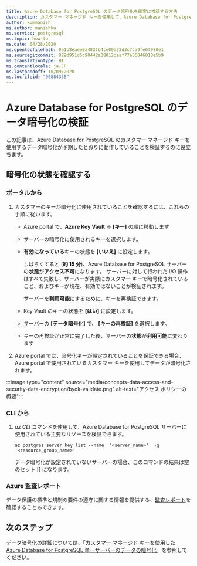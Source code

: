 ```yaml
---
title: Azure Database for PostgreSQL のデータ暗号化を確実に検証する方法
description: カスタマー マネージド キーを使用して、Azure Database for PostgreSQL のデータ暗号化の暗号化を検証する方法を学習します。
author: kummanish
ms.author: manishku
ms.service: postgresql
ms.topic: how-to
ms.date: 04/28/2020
ms.openlocfilehash: 0a1b8eaee0a483fb4ce09a33d3c7ca9fe6f980e1
ms.sourcegitcommit: 829d951d5c90442a38012daaf77e86046018e5b9
ms.translationtype: HT
ms.contentlocale: ja-JP
ms.lasthandoff: 10/09/2020
ms.locfileid: "90884338"
---
```

# <a name="validating-data-encryption-for-azure-database-for-postgresql"></a>Azure Database for PostgreSQL のデータ暗号化の検証

この記事は、Azure Database for PostgreSQL のカスタマー マネージド キーを使用するデータ暗号化が予期したとおりに動作していることを検証するのに役立ちます。

## <a name="check-the-encryption-status"></a>暗号化の状態を確認する

### <a name="from-portal"></a>ポータルから

1. カスタマーのキーが暗号化に使用されていることを確認するには、これらの手順に従います。

    * Azure portal で、**Azure Key Vault** ->  **[キー]** の順に移動します
    * サーバーの暗号化に使用されるキーを選択します。
    * **有効になっている**キーの状態を **[いいえ]** に設定します。
  
       しばらくすると (**約 15 分**)、Azure Database for PostgreSQL サーバーの**状態**が**アクセス不可**になります。 サーバーに対して行われた I/O 操作はすべて失敗し、サーバーが実際にカスタマー キーで暗号化されていること、およびキーが現在、有効ではないことが検証されます。
    
        サーバーを**利用可能**にするために、キーを再検証できます。 
    
    * Key Vault のキーの状態を **[はい]** に設定します。
    * サーバーの **[データ暗号化]** で、 **[キーの再検証]** を選択します。
    * キーの再検証が正常に完了した後、サーバーの**状態**が**利用可能**に変わります

2. Azure portal では、暗号化キーが設定されていることを保証できる場合、Azure portal で使用されているカスタマー キーを使用してデータが暗号化されます。

  :::image type="content" source="media/concepts-data-access-and-security-data-encryption/byok-validate.png" alt-text="アクセス ポリシーの概要":::

### <a name="from-cli"></a>CLI から

1. *az CLI* コマンドを使用して、Azure Database for PostgreSQL サーバーに使用されている主要なリソースを検証できます。

    ```azurecli-interactive
   az postgres server key list --name  '<server_name>'  -g '<resource_group_name>'
    ```

    データ暗号化が設定されていないサーバーの場合、このコマンドの結果は空のセット [] になります。

### <a name="azure-audit-reports"></a>Azure 監査レポート

データ保護の標準と規制の要件の遵守に関する情報を提供する、[監査レポート](https://servicetrust.microsoft.com)を確認することもできます。

## <a name="next-steps"></a>次のステップ

データ暗号化の詳細については、「[カスタマー マネージド キーを使用した Azure Database for PostgreSQL 単一サーバーのデータの暗号化](concepts-data-encryption-postgresql.md)」を参照してください。